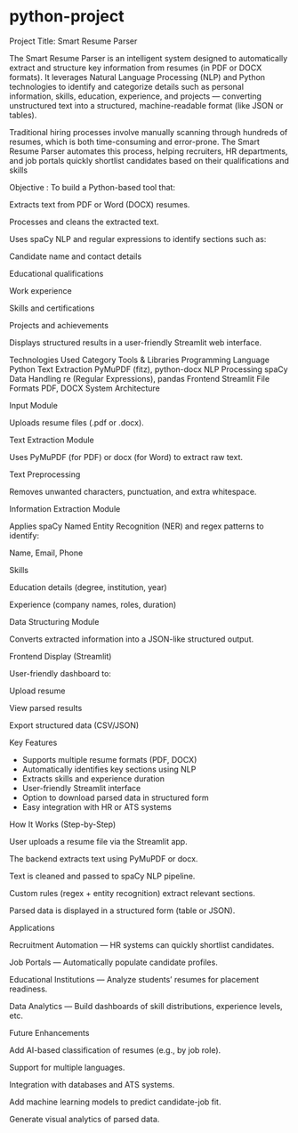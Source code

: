 # python-project

Project Title: Smart Resume Parser

The Smart Resume Parser is an intelligent system designed to automatically extract and structure key information from resumes (in PDF or DOCX formats). It leverages Natural Language Processing (NLP) and Python technologies to identify and categorize details such as personal information, skills, education, experience, and projects — converting unstructured text into a structured, machine-readable format (like JSON or tables).

Traditional hiring processes involve manually scanning through hundreds of resumes, which is both time-consuming and error-prone. The Smart Resume Parser automates this process, helping recruiters, HR departments, and job portals quickly shortlist candidates based on their qualifications and skills

Objective :
To build a Python-based tool that:

Extracts text from PDF or Word (DOCX) resumes.

Processes and cleans the extracted text.

Uses spaCy NLP and regular expressions to identify sections such as:

Candidate name and contact details

Educational qualifications

Work experience

Skills and certifications

Projects and achievements

Displays structured results in a user-friendly Streamlit web interface.

 Technologies Used
Category	Tools & Libraries
Programming Language	Python
Text Extraction	PyMuPDF (fitz), python-docx
NLP Processing	spaCy
Data Handling	re (Regular Expressions), pandas
Frontend	Streamlit
File Formats	PDF, DOCX
 System Architecture

Input Module

Uploads resume files (.pdf or .docx).

Text Extraction Module

Uses PyMuPDF (for PDF) or docx (for Word) to extract raw text.

Text Preprocessing

Removes unwanted characters, punctuation, and extra whitespace.

Information Extraction Module

Applies spaCy Named Entity Recognition (NER) and regex patterns to identify:

Name, Email, Phone

Skills

Education details (degree, institution, year)

Experience (company names, roles, duration)

Data Structuring Module

Converts extracted information into a JSON-like structured output.

Frontend Display (Streamlit)

User-friendly dashboard to:

Upload resume

View parsed results

Export structured data (CSV/JSON)

 Key Features

- Supports multiple resume formats (PDF, DOCX)
- Automatically identifies key sections using NLP
- Extracts skills and experience duration
- User-friendly Streamlit interface
- Option to download parsed data in structured form
- Easy integration with HR or ATS systems

 How It Works (Step-by-Step)

User uploads a resume file via the Streamlit app.

The backend extracts text using PyMuPDF or docx.

Text is cleaned and passed to spaCy NLP pipeline.

Custom rules (regex + entity recognition) extract relevant sections.

Parsed data is displayed in a structured form (table or JSON).

 Applications

Recruitment Automation — HR systems can quickly shortlist candidates.

Job Portals — Automatically populate candidate profiles.

Educational Institutions — Analyze students’ resumes for placement readiness.

Data Analytics — Build dashboards of skill distributions, experience levels, etc.

 Future Enhancements

Add AI-based classification of resumes (e.g., by job role).

Support for multiple languages.

Integration with databases and ATS systems.

Add machine learning models to predict candidate-job fit.

Generate visual analytics of parsed data.
